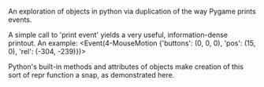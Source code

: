 An exploration of objects in python via duplication of the way Pygame prints events.

A simple call to 'print event' yields a very useful, information-dense printout.  An example:
    <Event(4-MouseMotion {'buttons': (0, 0, 0), 'pos': (15, 0), 'rel': (-304, -239)})>

Python's built-in methods and attributes of objects make creation of this sort of repr function a snap, as demonstrated here. 